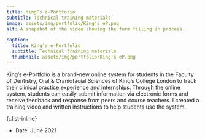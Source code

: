 ```yaml
---
title: King’s e-Portfolio
subtitle: Technical training materials
image: assets/img/portfolio/King's eP.png
alt: A snapshot of the video showing the form filling in process.

caption:
  title: King’s e-Portfolio
  subtitle: Technical training materials
  thumbnail: assets/img/portfolio/King's eP.png
---
```

King’s e-Portfolio is a brand-new online system for students in the Faculty of Dentistry, Oral & Craniofacial Sciences of King’s College London to track their clinical practice experience and internships. Through the online system, students can easily submit information via electronic forms and receive feedback and response from peers and course teachers. I created a training video and written instructions to help students use the system.


{:.list-inline}
- Date: June 2021
